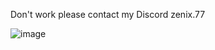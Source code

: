 Don't work please contact my Discord zenix.77

![image](https://github.com/user-attachments/assets/10d75f67-654a-4b8b-8560-62579223472b)
